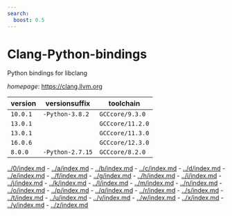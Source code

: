 ```yaml
---
search:
  boost: 0.5
---
```

# Clang-Python-bindings

Python bindings for libclang

*homepage*: <https://clang.llvm.org>

version | versionsuffix | toolchain
--------|---------------|----------
``10.0.1`` | ``-Python-3.8.2`` | ``GCCcore/9.3.0``
``13.0.1`` |  | ``GCCcore/11.2.0``
``13.0.1`` |  | ``GCCcore/11.3.0``
``16.0.6`` |  | ``GCCcore/12.3.0``
``8.0.0`` | ``-Python-2.7.15`` | ``GCCcore/8.2.0``

[../0/index.md](0) - [../a/index.md](a) - [../b/index.md](b) - [../c/index.md](c) - [../d/index.md](d) - [../e/index.md](e) - [../f/index.md](f) - [../g/index.md](g) - [../h/index.md](h) - [../i/index.md](i) - [../j/index.md](j) - [../k/index.md](k) - [../l/index.md](l) - [../m/index.md](m) - [../n/index.md](n) - [../o/index.md](o) - [../p/index.md](p) - [../q/index.md](q) - [../r/index.md](r) - [../s/index.md](s) - [../t/index.md](t) - [../u/index.md](u) - [../v/index.md](v) - [../w/index.md](w) - [../x/index.md](x) - [../y/index.md](y) - [../z/index.md](z)

